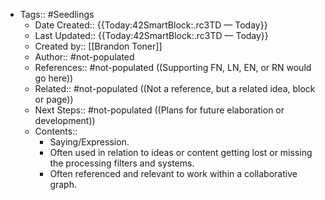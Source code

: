 - Tags:: #Seedlings
    - Date Created:: {{Today:42SmartBlock:.rc3TD — Today}}
    - Last Updated:: {{Today:42SmartBlock:.rc3TD — Today}}
    - Created by:: [[Brandon Toner]]
    - Author:: #not-populated
    - References:: #not-populated ((Supporting FN, LN, EN, or RN would go here))
    - Related:: #not-populated ((Not a reference, but a related idea, block or page))
    - Next Steps:: #not-populated ((Plans for future elaboration or development))
    - Contents:: 
        - Saying/Expression.
        - Often used in relation to ideas or content getting lost or missing the processing filters and systems.
        - Often referenced and relevant to work within a collaborative graph.
